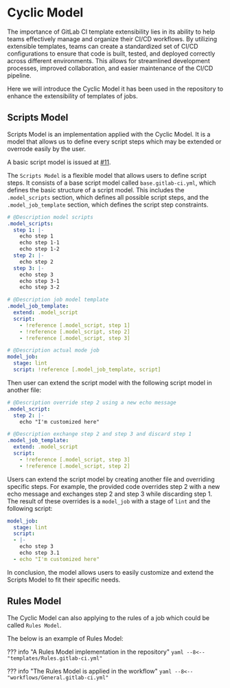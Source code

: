 # Cyclic Model

The importance of GitLab CI template extensibility lies in its ability to help teams effectively manage and organize their CI/CD workflows. By utilizing extensible templates, teams can create a standardized set of CI/CD configurations to ensure that code is built, tested, and deployed correctly across different environments. This allows for streamlined development processes, improved collaboration, and easier maintenance of the CI/CD pipeline.

Here we will introduce the Cyclic Model it has been used in the repository to enhance the extensibility of templates of jobs.

## Scripts Model

Scripts Model is an implementation applied with the Cyclic Model. It is a model that allows us to define every script steps which may be extended or overrode easily by the user.

A basic script model is issued at [#11](https://gitlab.com/msclock/gitlab-ci-templates/-/issues/11).

The `Scripts Model` is a flexible model that allows users to define script steps. It consists of a base script model called `base.gitlab-ci.yml`, which defines the basic structure of a script model. This includes the `.model_scripts` section, which defines all possible script steps, and the `.model_job_template` section, which defines the script step constraints.

```yaml
# @Description model scripts
.model_scripts:
  step 1: |-
    echo step 1
    echo step 1-1
    echo step 1-2
  step 2: |-
    echo step 2
  step 3: |-
    echo step 3
    echo step 3-1
    echo step 3-2

# @Description job model template
.model_job_template:
  extend: .model_script
  script:
    - !reference [.model_script, step 1]
    - !reference [.model_script, step 2]
    - !reference [.model_script, step 3]

# @Description actual mode job
model_job:
  stage: lint
  script: !reference [.model_job_template, script]
```

Then user can extend the script model with the following script model in another file:

```yaml
# @Description override step 2 using a new echo message
.model_script:
  step 2: |-
    echo "I'm customized here"

# @Description exchange step 2 and step 3 and discard step 1
.model_job_template:
  extend: .model_script
  script:
    - !reference [.model_script, step 3]
    - !reference [.model_script, step 2]
```

Users can extend the script model by creating another file and overriding specific steps. For example, the provided code overrides step 2 with a new echo message and exchanges step 2 and step 3 while discarding step 1. The result of these overrides is a `model_job` with a stage of `lint` and the following script:

```yaml
model_job:
  stage: lint
  script:
  - |-
    echo step 3
    echo step 3.1
  - echo "I'm customized here"
```

In conclusion, the model allows users to easily customize and extend the Scripts Model to fit their specific needs.

## Rules Model

The Cyclic Model can also applying to the rules of a job which could be called `Rules Model`.

The below is an example of Rules Model:

??? info "A Rules Model implementation in the repository"
    ```yaml
    --8<-- "templates/Rules.gitlab-ci.yml"
    ```

??? info "The Rules Model is applied in the workflow"
    ```yaml
    --8<-- "workflows/General.gitlab-ci.yml"
    ```
